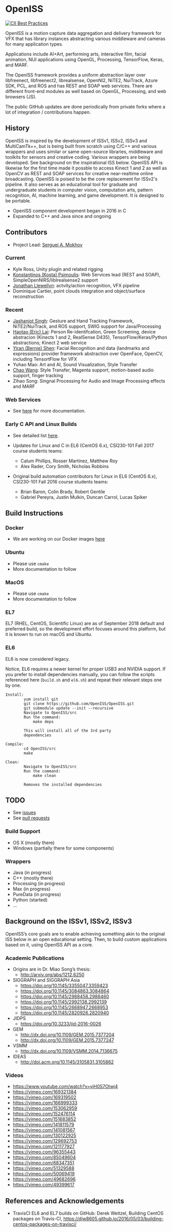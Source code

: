 # OpenISS

[![CII Best Practices](https://bestpractices.coreinfrastructure.org/projects/2829/badge)](https://bestpractices.coreinfrastructure.org/projects/2829)

OpenISS is a motion capture data aggregation and delivery framework for VFX that
has library instances abstracting various middleware and cameras for many application types.

Applications include AI+Art, performing arts, interactive film, facial animation,
NUI applications using OpenGL, Processing, TensorFlow, Keras, and MARF.

The OpenISS framework provides a uniform abstraction layer over libfreenect,
libfreenect2, librealsense, OpenNI2, NiTE2, NuiTrack, Azure SDK, PCL, and ROS and has
REST and SOAP web services. There are different front-end modules as
well based on OpenGL, Processing, and web browsers (JS).

The public GitHub updates are done periodically from private forks where
a lot of integration / contributions happen.

## History ##

OpenISS is inspired by the development of ISSv1, ISSv2, ISSv3 and MultiCamTk++, but is being built
from scratch using C/C++ and various wrappers and uses similar or same open-source libraries, middleware and toolkits for
sensors and creative coding. Various wrappers are being developed. See background on the inspirational ISS below.
OpenISS API is likewise for the first time made it possble to access Kinect 1 and 2
as well as OpenCV as REST and SOAP services for creative near-realtime online broadcasting.
OpenISS is poised to be the core replacement for ISSv2's pipeline. It also serves as
an educational tool for graduate and undergraduate students in computer vision, computation
arts, pattern recognition, AI, machine learning, and game development. It is designed
to be portable.

- OpenISS component development began in 2016 in C
- Expanded to C++ and Java since and ongoing

## Contributors ##

* Project Lead: [Serguei A. Mokhov](https://github.com/smokhov)

### Current ###

* Kyle Ross, Unity plugin and related rigging
* [Konstantinos (Kosta) Psimoulis](https://github.com/kostapsimoulis): Web Services lead (REST and SOAP), SimpleOpenNIRS/liblrealsense2 support
* [Jonathan Llewellyn](https://github.com/inexistenz): actvity/action recognition, VFX pipeline
* Dominique Cartier, point clouds integration and object/surface reconstruction

### Recent ###

* [Jashanjot Singh](https://github.com/jashanj0tsingh): Gesture and Hand Tracking Framework, NiTE2/NuiTrack, and ROS support, SWIG support for Java/Processing
* [Haotao (Eric) Lai](https://github.com/laihaotao): Person Re-identifcation, Green Screening, device abstracion (Kinects 1 and 2, RealSense D435), TensorFlow/Keras/Python abstractions; Kinect 2 web service
* [Yiran (Bernie) Shen](https://github.com/UNO998): Facial Recognition and data (landmarks and expressions) provider framework abstraction over OpenFace, OpenCV, including TensortFlow for VFX
* Yuhao Mao: Art and AI, Sound Visualization, Style Transfer
* [Chao Wang](https://github.com/chaowangCanada): Style Transfer, Magenta support, motion-based audio support, finger tracking
* Zihao Song: Singnal Processing for Audio and Image Processing effects and MARF

### Web Services ###

* See [here](https://github.com/OpenISS/OpenISS/tree/master/src/api/java) for more documentation.

### Early C API and Linux Builds ###

* See detailed list [here](doc/CONTRIBUTORS.md).
* Updates for Linux and C in EL6 (CentOS 6.x), CSI230-101 Fall 2017 course students teams:
  - Calum Phillips, Rosser Martinez, Matthew Roy
  - Alex Rader, Cory Smith, Nicholas Robbins

* Original build automation contributors for Linux in EL6 (CentOS 6.x), CSI230-101 Fall 2016 course students teams:
  - Brian Baron, Colin Brady, Robert Gentile
  - Gabriel Pereyra, Justin Mulkin, Duncan Carrol, Lucas Spiker 

## Build Instructions ##

### Docker ###

* We are working on our Docker images [here](https://hub.docker.com/u/openiss)

### Ubuntu ###

* Please use `cmake`
* More documentation to follow

### MacOS ###

* Please use `cmake`
* More documentation to follow

### EL7 ###

EL7 (RHEL, CentOS, Scientific Linux) are as of September 2018 default and
preferred build, so the development effort focuses around this platform,
but it is known to run on macOS and Ubuntu.

### EL6 ###

EL6 is now considered legacy.

Notice, EL6 requires a newer kernel for
proper USB3 and NVIDIA support. If you prefer
to install dependencies manually, you can follow
the scripts referenced here (`build.sh` and `el6.sh`) and repeat their
relevant steps one by one.

	Install:
			yum install git
			git clone https://github.com/OpenISS/OpenISS.git
			git submodule update --init --recursive
			Navigate to OpenISS/src
			Run the command:
				make deps

			This will install all of the 3rd party
			dependencies

	Compile:	
			cd OpenISS/src
			make

	Clean:		
			Navigate to OpenISS/src
			Run the command:
				make clean

			Removes the installed dependencies

## TODO ##

* See [issues](https://github.com/OpenISS/OpenISS/issues)
* See [pull requests](https://github.com/OpenISS/OpenISS/pulls)

### Build Support ###

* OS X (mostly there)
* Windows (partially there for some components)

### Wrappers ###

* Java (in progress)
* C++ (mostly there)
* Processing (in progress)
* Max (in progress)
* PureData (in progress)
* Python (started)
* ...

## Background on the ISSv1, ISSv2, ISSv3 ##

OpenISS’s core goals are to enable achieving something akin
to the original ISS below in an open educational setting. Then,
to build custom applications based on it, using OpenISS API
as a core.

### Academic Publications ###

* Origins are in Dr. Miao Song’s thesis:
  * http://arxiv.org/abs/1212.6250
* SIGGRAPH and SIGGRAPH Asia
  * https://doi.org/10.1145/3355047.3359423
  * https://doi.org/10.1145/3084863.3084864
  * https://doi.org/10.1145/2988458.2988460
  * https://doi.org/10.1145/2992138.2992139
  * https://doi.org/10.1145/2668947.2668953
  * https://doi.org/10.1145/2820926.2820940
* JIDPS
  * https://doi.org/10.3233/jid-2016-0026
* GEM
  * http://dx.doi.org/10.1109/GEM.2015.7377204
  * http://dx.doi.org/10.1109/GEM.2015.7377247
* VSMM
  * http://dx.doi.org/10.1109/VSMM.2014.7136675
* IDEAS
  * http://doi.acm.org/10.1145/3105831.3105862

### Videos ###

* https://www.youtube.com/watch?v=yjH0S7Otwj4
* https://vimeo.com/169321384
* https://vimeo.com/169319502
* https://vimeo.com/166999333
* https://vimeo.com/153062959
* https://vimeo.com/152476114
* https://vimeo.com/151683852
* https://vimeo.com/141811579
* https://vimeo.com/141081567
* https://vimeo.com/130122925
* https://vimeo.com/129692753
* https://vimeo.com/121177927
* https://vimeo.com/96355443
* https://vimeo.com/85049604
* https://vimeo.com/68347351
* https://vimeo.com/51329588
* https://vimeo.com/50069419
* https://vimeo.com/49682696
* https://vimeo.com/49399617

## References and Acknowledgements ##

* TravisCI EL6 and EL7 builds on GitHub:
  Derek Weitzel, Building CentOS packages on Travis-CI,
  https://djw8605.github.io/2016/05/03/building-centos-packages-on-travisci/
